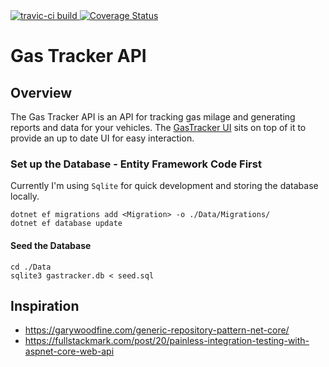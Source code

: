 <a href="#travis-badge">
    <img alt="travic-ci build" src="https://travis-ci.com/grahamcrackers/FuelTracker.svg?branch=master">
</a>
<a href='https://coveralls.io/github/grahamcrackers/FuelTracker?branch=master'>
    <img src='https://coveralls.io/repos/github/grahamcrackers/FuelTracker/badge.svg?branch=master' alt='Coverage Status' />
</a>

# Gas Tracker API

## Overview

The Gas Tracker API is an API for tracking gas milage and generating reports and data for your vehicles. The [GasTracker UI](https://github.com/grahamcrackers/gas-tracker-ui) sits on top of it to provide an up to date UI for easy interaction.

### Set up the Database - Entity Framework Code First

Currently I'm using `Sqlite` for quick development and storing the database locally.

```
dotnet ef migrations add <Migration> -o ./Data/Migrations/
dotnet ef database update
```

#### Seed the Database

```
cd ./Data
sqlite3 gastracker.db < seed.sql
```

## Inspiration

- https://garywoodfine.com/generic-repository-pattern-net-core/
- https://fullstackmark.com/post/20/painless-integration-testing-with-aspnet-core-web-api
